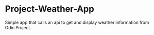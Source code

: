 # Project-Weather-App
Simple app that calls an api to get and display weather information from Odin Project.
